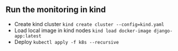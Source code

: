 

## Run the monitoring in kind
- Create kind cluster `kind create cluster --config=kind.yaml` 
- Load local image in kind nodes `kind load docker-image django-app:latest`
- Deploy `kubectl apply -f k8s --recursive`

